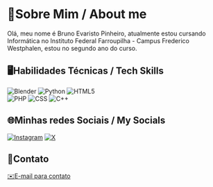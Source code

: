 # 👤Sobre Mim / About me
   Olá, meu nome é Bruno Evaristo Pinheiro, atualmente estou cursando Informática no Instituto Federal Farroupilha - Campus Frederico Westphalen, estou no segundo ano do curso.
## 🖥️Habilidades Técnicas / Tech Skills
![Blender](https://img.shields.io/badge/Blender-White?style=for-the-badge&logo=blender&logoColor=white&color=%23E87D0D)
 ![Python](https://img.shields.io/badge/python-white?style=for-the-badge&logo=python&logoColor=white&color=blue) ![HTML5](https://img.shields.io/badge/html5-white?style=for-the-badge&logo=html5&logoColor=white&color=%23E34F26)  
 ![PHP](https://img.shields.io/badge/php-%23777BB4.svg?style=for-the-badge&logo=php&logoColor=white) ![CSS](https://img.shields.io/badge/css3-white?style=for-the-badge&logo=css3&logoColor=white&color=%231572B6) ![C++](https://img.shields.io/badge/C%2B%2B-white?style=for-the-badge&logo=C%2B%2B&logoColor=white&color=%2300599C)
## 🌐Minhas redes Sociais / My Socials
[![Instagram](https://img.shields.io/badge/instagram-white?style=flat&logo=instagram&logoColor=white&color=%23E4405F)](https://instagram.com/brunowithouth) [![X](https://img.shields.io/badge/Twitter-white?style=flat&logo=x&logoColor=white&color=black)](https://x.com/brunowithouth)
## 📧Contato
[✉️E-mail para contato](mailto:pinheirobrunoevaristo@gmail.com)